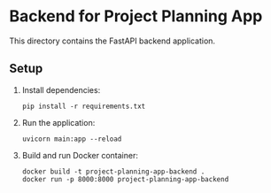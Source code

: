 # Backend for Project Planning App

This directory contains the FastAPI backend application.

## Setup

1. Install dependencies:
    ```
    pip install -r requirements.txt
    ```

2. Run the application:
    ```
    uvicorn main:app --reload
    ```

3. Build and run Docker container:
    ```
    docker build -t project-planning-app-backend .
    docker run -p 8000:8000 project-planning-app-backend
    ```
